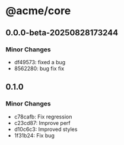 # @acme/core

## 0.0.0-beta-20250828173244

### Minor Changes

- df49573: fixed a bug
- 8562280: bug fix fix

## 0.1.0

### Minor Changes

- c78cafb: Fix regression
- c23cd87: Improve perf
- d10c6c3: Improved styles
- 1f31b24: Fix bug
